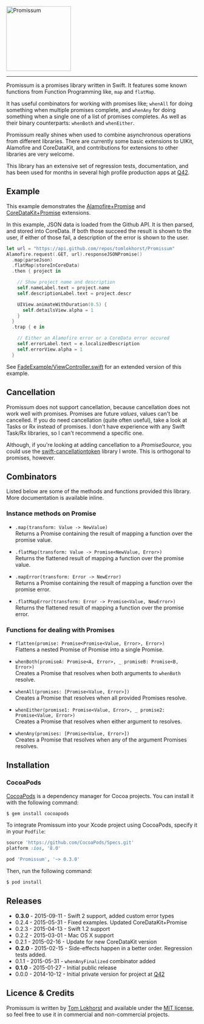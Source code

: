 <img src="https://cloud.githubusercontent.com/assets/75655/5077599/2f2d9f8c-6ea5-11e4-98d2-cdb72f6686a8.png" width="170" alt="Promissum">
<hr>

Promissum is a promises library written in Swift. It features some known functions from Function Programming like, `map` and `flatMap`.

It has useful combinators for working with promises like; `whenAll` for doing something when multiple promises complete, and `whenAny` for doing something when a single one of a list of promises completes. As well as their binary counterparts: `whenBoth` and `whenEither`.

Promissum really shines when used to combine asynchronous operations from different libraries. There are currently some basic extensions to UIKit, Alamofire and CoreDataKit, and contributions for extensions to other libraries are very welcome.

This library has an extensive set of regression tests, documentation, and has been used for months in several high profile production apps at [Q42](http://q42.com/swift).


Example
-------

This example demonstrates the [Alamofire+Promise](https://github.com/tomlokhorst/Promissum/blob/develop/extensions/PromissumExtensions/Alamofire%2BPromise.swift) and [CoreDataKit+Promise](https://github.com/tomlokhorst/Promissum/blob/develop/extensions/PromissumExtensions/CoreDataKit%2BPromise.swift) extensions.

In this example, JSON data is loaded from the Github API. It is then parsed, and stored into CoreData.
If both those succeed the result is shown to the user, if either of those fail, a description of the error is shown to the user.

```swift
let url = "https://api.github.com/repos/tomlokhorst/Promissum"
Alamofire.request(.GET, url).responseJSONPromise()
  .map(parseJson)
  .flatMap(storeInCoreData)
  .then { project in

    // Show project name and description
    self.nameLabel.text = project.name
    self.descriptionLabel.text = project.descr

    UIView.animateWithDuration(0.5) {
      self.detailsView.alpha = 1
    }
  }
  .trap { e in

    // Either an Alamofire error or a CoreData error occured
    self.errorLabel.text = e.localizedDescription
    self.errorView.alpha = 1
  }
```

See [FadeExample/ViewController.swift](https://github.com/tomlokhorst/Promissum/blob/develop/examples/FadeExample/FadeExample/ViewController.swift) for an extended version of this example.


Cancellation
------------

Promissum does not support cancellation, because cancellation does not work well with promises. Promises are future _values_, values can't be cancelled. If you do need cancellation (quite often useful), take a look at Tasks or Rx instead of promises. I don't have experience with any Swift Task/Rx libraries, so I can't recommend a specific one.

Although, if you're looking at adding cancellation to a _PromiseSource_, you could use the [swift-cancellationtoken](https://github.com/tomlokhorst/swift-cancellationtoken) library I wrote. This is orthogonal to promises, however.


Combinators
-----------

Listed below are some of the methods and functions provided this library. More documentation is available inline.

### Instance methods on Promise

* `.map(transform: Value -> NewValue)`  
  Returns a Promise containing the result of mapping a function over the promise value.

* `.flatMap(transform: Value -> Promise<NewValue, Error>)`  
  Returns the flattened result of mapping a function over the promise value.

* `.mapError(transform: Error -> NewError)`  
  Returns a Promise containing the result of mapping a function over the promise error.

* `.flatMapError(transform: Error -> Promise<Value, NewError>)`  
  Returns the flattened result of mapping a function over the promise error.


### Functions for dealing with Promises

* `flatten(promise: Promise<Promise<Value, Error>, Error>)`  
  Flattens a nested Promise of Promise into a single Promise.

* `whenBoth(promiseA: Promise<A, Error>, _ promiseB: Promise<B, Error>)`  
  Creates a Promise that resolves when both arguments to `whenBoth` resolve.

* `whenAll(promises: [Promise<Value, Error>])`  
  Creates a Promise that resolves when all provided Promises resolve.

* `whenEither(promise1: Promise<Value, Error>, _ promise2: Promise<Value, Error>)`  
  Creates a Promise that resolves when either argument to resolves.

* `whenAny(promises: [Promise<Value, Error>])`  
  Creates a Promise that resolves when any of the argument Promises resolves.


Installation
------------

### CocoaPods

[CocoaPods](http://cocoapods.org) is a dependency manager for Cocoa projects.
You can install it with the following command:

```bash
$ gem install cocoapods
```

To integrate Promissum into your Xcode project using CocoaPods, specify it in your `Podfile`:

```ruby
source 'https://github.com/CocoaPods/Specs.git'
platform :ios, '8.0'

pod 'Promissum', '~> 0.3.0'
```

Then, run the following command:

```bash
$ pod install
```


Releases
--------

 - **0.3.0** - 2015-09-11 - Swift 2 support, added custom error types
 - 0.2.4 - 2015-05-31 - Fixed examples. Updated CoreDataKit+Promise
 - 0.2.3 - 2015-04-13 - Swift 1.2 support
 - 0.2.2 - 2015-03-01 - Mac OS X support
 - 0.2.1 - 2015-02-16 - Update for new CoreDataKit version
 - **0.2.0** - 2015-02-15 - Side-effects happen in a better order. Regression tests added.
 - 0.1.1 - 2015-05-31 - `whenAnyFinalized` combinator added
 - **0.1.0** - 2015-01-27 - Initial public release
 - 0.0.0 - 2014-10-12 - Initial private version for project at [Q42](http://q42.com)


Licence & Credits
-----------------

Promissum is written by [Tom Lokhorst](https://twitter.com/tomlokhorst) and available under the [MIT license](https://github.com/tomlokhorst/promissum/blob/master/LICENSE), so feel free to use it in commercial and non-commercial projects.
